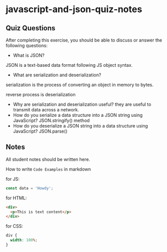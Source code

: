 # javascript-and-json-quiz-notes

## Quiz Questions

After completing this exercise, you should be able to discuss or answer the following questions:

- What is JSON?

JSON is a text-based data format following JS object syntax.

- What are serialization and deserialization?

serialization is the process of converting an object in memory to bytes.

reverse process is deserialization

- Why are serialization and deserialization useful?
  they are useful to transmit data across a network.
- How do you serialize a data structure into a JSON string using JavaScript?
  JSON.stringify() method
- How do you deserialize a JSON string into a data structure using JavaScript?
  JSON.parse()

## Notes

All student notes should be written here.

How to write `Code Examples` in markdown

for JS:

```javascript
const data = 'Howdy';
```

for HTML:

```html
<div>
  <p>This is text content</p>
</div>
```

for CSS:

```css
div {
  width: 100%;
}
```
